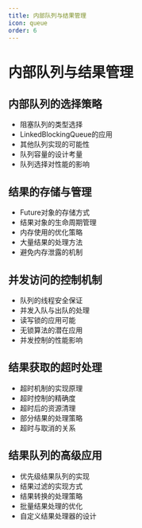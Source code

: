 ```yaml
---
title: 内部队列与结果管理
icon: queue
order: 6
---
```


# 内部队列与结果管理

## 内部队列的选择策略

- 阻塞队列的类型选择
- LinkedBlockingQueue的应用
- 其他队列实现的可能性
- 队列容量的设计考量
- 队列选择对性能的影响

## 结果的存储与管理

- Future对象的存储方式
- 结果对象的生命周期管理
- 内存使用的优化策略
- 大量结果的处理方法
- 避免内存泄露的机制

## 并发访问的控制机制

- 队列的线程安全保证
- 并发入队与出队的处理
- 读写锁的应用可能
- 无锁算法的潜在应用
- 并发控制的性能影响

## 结果获取的超时处理

- 超时机制的实现原理
- 超时控制的精确度
- 超时后的资源清理
- 部分结果的处理策略
- 超时与取消的关系

## 结果队列的高级应用

- 优先级结果队列的实现
- 结果过滤的实现方式
- 结果转换的处理策略
- 批量结果处理的优化
- 自定义结果处理器的设计
